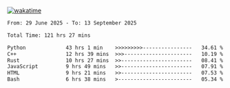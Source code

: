 [![wakatime](https://wakatime.com/badge/user/879aea6b-e969-410f-b0b6-2bb4510bea6f.svg)](https://wakatime.com/@879aea6b-e969-410f-b0b6-2bb4510bea6f)
<!--START_SECTION:waka-->

```txt
From: 29 June 2025 - To: 13 September 2025

Total Time: 121 hrs 27 mins

Python             43 hrs 1 min    >>>>>>>>>----------------   34.61 %
C++                12 hrs 39 mins  >>>----------------------   10.19 %
Rust               10 hrs 27 mins  >>-----------------------   08.41 %
JavaScript         9 hrs 49 mins   >>-----------------------   07.91 %
HTML               9 hrs 21 mins   >>-----------------------   07.53 %
Bash               6 hrs 38 mins   >------------------------   05.34 %
```

<!--END_SECTION:waka-->
